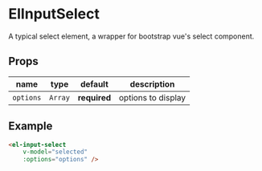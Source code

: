 # ElInputSelect
A typical select element, a wrapper for bootstrap vue's select component.

## Props
| **name** | **type** | **default**         | **description**    |
|----------|----------|---------------------|--------------------|
| `options`| `Array`  | **required**        | options to display |

## Example
```html
<el-input-select
	v-model="selected"
	:options="options" />
```
